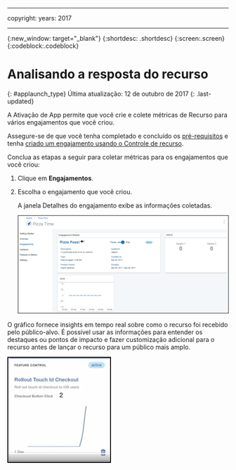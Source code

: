 
---

copyright:
 years: 2017

---

{:new_window: target="_blank"}
{:shortdesc: .shortdesc}
{:screen:.screen}
{:codeblock:.codeblock}

# Analisando a resposta do recurso
{: #applaunch_type}
Última atualização: 12 de outubro de 2017
{: .last-updated}

A Ativação de App permite que você crie e colete métricas de Recurso para vários engajamentos que você criou.

Assegure-se de que você tenha completado e concluído os [pré-requisitos](app_prerequisites.html) e tenha [criado um engajamento usando o Controle de recurso](app_feature_toggle.html). 

Conclua as etapas a seguir para coletar métricas para os engajamentos que você criou:

1. Clique em **Engajamentos**.

2. Escolha o engajamento que você criou. 

	A janela Detalhes do engajamento exibe as informações coletadas. 

	![Informações sobre o engajamento](images/engagement_performance.gif)


O gráfico fornece insights em tempo real sobre como o recurso foi recebido pelo público-alvo. É possível usar as informações para entender os destaques ou pontos de impacto e fazer customização adicional para o recurso antes de lançar o recurso para um público mais amplo.
	
![Informações sobre o engajamento](images/engagement_graph.gif)
 


